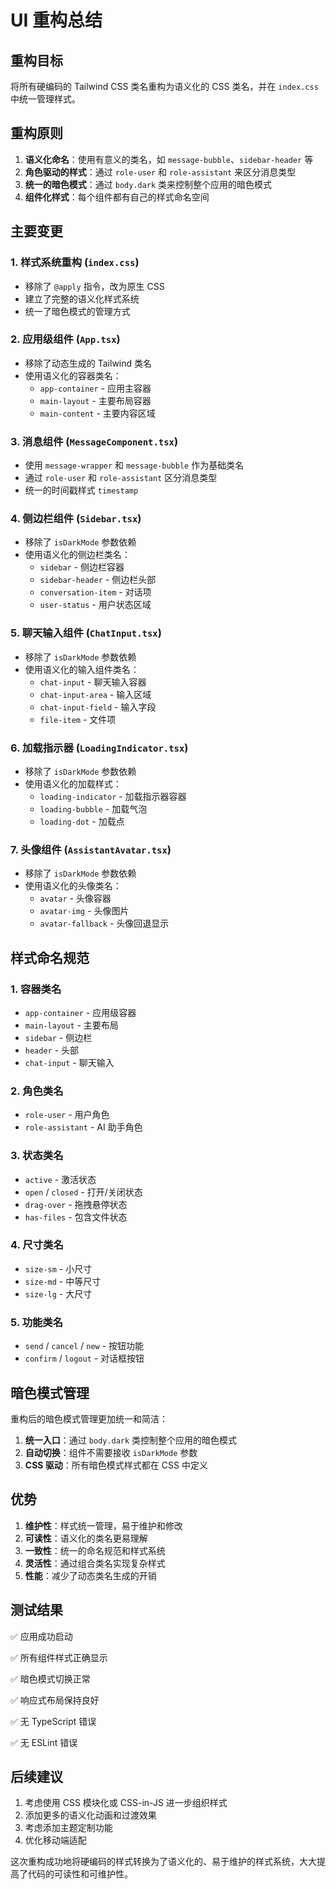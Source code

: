 # UI 重构总结

## 重构目标

将所有硬编码的 Tailwind CSS 类名重构为语义化的 CSS 类名，并在 `index.css` 中统一管理样式。

## 重构原则

1. **语义化命名**：使用有意义的类名，如 `message-bubble`、`sidebar-header` 等
2. **角色驱动的样式**：通过 `role-user` 和 `role-assistant` 来区分消息类型
3. **统一的暗色模式**：通过 `body.dark` 类来控制整个应用的暗色模式
4. **组件化样式**：每个组件都有自己的样式命名空间

## 主要变更

### 1. 样式系统重构 (`index.css`)

- 移除了 `@apply` 指令，改为原生 CSS
- 建立了完整的语义化样式系统
- 统一了暗色模式的管理方式

### 2. 应用级组件 (`App.tsx`)

- 移除了动态生成的 Tailwind 类名
- 使用语义化的容器类名：
  - `app-container` - 应用主容器
  - `main-layout` - 主要布局容器
  - `main-content` - 主要内容区域

### 3. 消息组件 (`MessageComponent.tsx`)

- 使用 `message-wrapper` 和 `message-bubble` 作为基础类名
- 通过 `role-user` 和 `role-assistant` 区分消息类型
- 统一的时间戳样式 `timestamp`

### 4. 侧边栏组件 (`Sidebar.tsx`)

- 移除了 `isDarkMode` 参数依赖
- 使用语义化的侧边栏类名：
  - `sidebar` - 侧边栏容器
  - `sidebar-header` - 侧边栏头部
  - `conversation-item` - 对话项
  - `user-status` - 用户状态区域

### 5. 聊天输入组件 (`ChatInput.tsx`)

- 移除了 `isDarkMode` 参数依赖
- 使用语义化的输入组件类名：
  - `chat-input` - 聊天输入容器
  - `chat-input-area` - 输入区域
  - `chat-input-field` - 输入字段
  - `file-item` - 文件项

### 6. 加载指示器 (`LoadingIndicator.tsx`)

- 移除了 `isDarkMode` 参数依赖
- 使用语义化的加载样式：
  - `loading-indicator` - 加载指示器容器
  - `loading-bubble` - 加载气泡
  - `loading-dot` - 加载点

### 7. 头像组件 (`AssistantAvatar.tsx`)

- 移除了 `isDarkMode` 参数依赖
- 使用语义化的头像类名：
  - `avatar` - 头像容器
  - `avatar-img` - 头像图片
  - `avatar-fallback` - 头像回退显示

## 样式命名规范

### 1. 容器类名

- `app-container` - 应用级容器
- `main-layout` - 主要布局
- `sidebar` - 侧边栏
- `header` - 头部
- `chat-input` - 聊天输入

### 2. 角色类名

- `role-user` - 用户角色
- `role-assistant` - AI 助手角色

### 3. 状态类名

- `active` - 激活状态
- `open` / `closed` - 打开/关闭状态
- `drag-over` - 拖拽悬停状态
- `has-files` - 包含文件状态

### 4. 尺寸类名

- `size-sm` - 小尺寸
- `size-md` - 中等尺寸
- `size-lg` - 大尺寸

### 5. 功能类名

- `send` / `cancel` / `new` - 按钮功能
- `confirm` / `logout` - 对话框按钮

## 暗色模式管理

重构后的暗色模式管理更加统一和简洁：

1. **统一入口**：通过 `body.dark` 类控制整个应用的暗色模式
2. **自动切换**：组件不需要接收 `isDarkMode` 参数
3. **CSS 驱动**：所有暗色模式样式都在 CSS 中定义

## 优势

1. **维护性**：样式统一管理，易于维护和修改
2. **可读性**：语义化的类名更易理解
3. **一致性**：统一的命名规范和样式系统
4. **灵活性**：通过组合类名实现复杂样式
5. **性能**：减少了动态类名生成的开销

## 测试结果

✅ 应用成功启动

✅ 所有组件样式正确显示

✅ 暗色模式切换正常

✅ 响应式布局保持良好

✅ 无 TypeScript 错误

✅ 无 ESLint 错误

## 后续建议

1. 考虑使用 CSS 模块化或 CSS-in-JS 进一步组织样式
2. 添加更多的语义化动画和过渡效果
3. 考虑添加主题定制功能
4. 优化移动端适配

这次重构成功地将硬编码的样式转换为了语义化的、易于维护的样式系统，大大提高了代码的可读性和可维护性。
